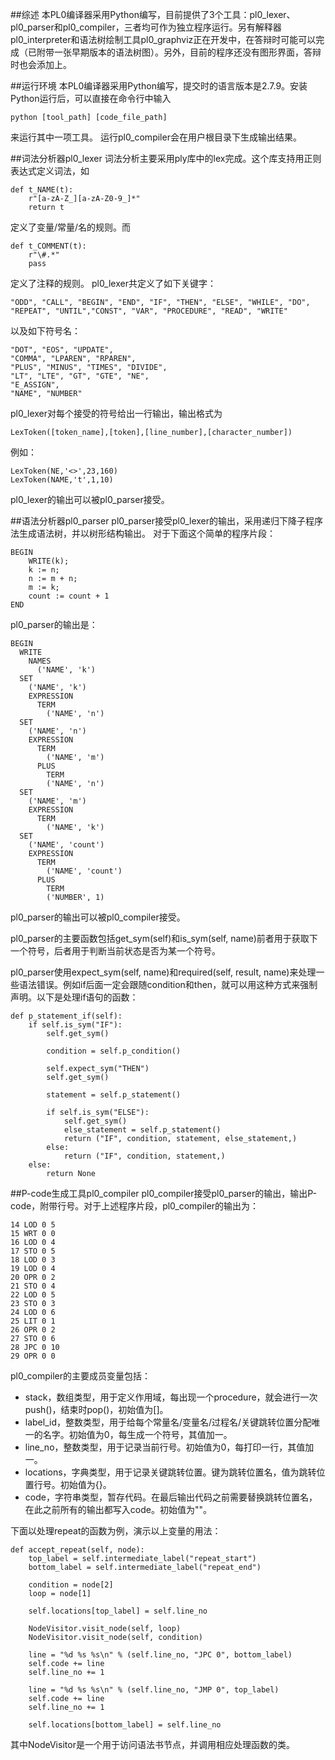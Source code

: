 ##综述
本PL0编译器采用Python编写，目前提供了3个工具：pl0_lexer、pl0_parser和pl0_compiler，三者均可作为独立程序运行。另有解释器pl0_interpreter和语法树绘制工具pl0_graphviz正在开发中，在答辩时可能可以完成（已附带一张早期版本的语法树图）。另外，目前的程序还没有图形界面，答辩时也会添加上。

##运行环境
本PL0编译器采用Python编写，提交时的语言版本是2.7.9。安装Python运行后，可以直接在命令行中输入
	
	python [tool_path] [code_file_path]
	
来运行其中一项工具。
运行pl0_compiler会在用户根目录下生成输出结果。

##词法分析器pl0_lexer
词法分析主要采用ply库中的lex完成。这个库支持用正则表达式定义词法，如

	def t_NAME(t):
    	r"[a-zA-Z_][a-zA-Z0-9_]*"
    	return t
    	
定义了变量/常量/名的规则。而

	def t_COMMENT(t):
    	r"\#.*"
    	pass
    	
定义了注释的规则。
pl0_lexer共定义了如下关键字：

	"ODD", "CALL", "BEGIN", "END", "IF", "THEN", "ELSE", "WHILE", "DO", "REPEAT", "UNTIL","CONST", "VAR", "PROCEDURE", "READ", "WRITE"
	
以及如下符号名：

	"DOT", "EOS", "UPDATE",
    "COMMA", "LPAREN", "RPAREN",
    "PLUS", "MINUS", "TIMES", "DIVIDE",
    "LT", "LTE", "GT", "GTE", "NE",
    "E_ASSIGN",
    "NAME", "NUMBER"

pl0_lexer对每个接受的符号给出一行输出，输出格式为
	
	LexToken([token_name],[token],[line_number],[character_number])
	
例如：
	
	LexToken(NE,'<>',23,160)
	LexToken(NAME,'t',1,10)

pl0_lexer的输出可以被pl0_parser接受。

##语法分析器pl0_parser
pl0_parser接受pl0_lexer的输出，采用递归下降子程序法生成语法树，并以树形结构输出。
对于下面这个简单的程序片段：

	BEGIN
		WRITE(k);
		k := n;
		n := m + n;
		m := k;
		count := count + 1
	END

pl0_parser的输出是：
	
	BEGIN
      WRITE
        NAMES
          ('NAME', 'k')
      SET
        ('NAME', 'k')
        EXPRESSION
          TERM
            ('NAME', 'n')
      SET
        ('NAME', 'n')
        EXPRESSION
          TERM
            ('NAME', 'm')
          PLUS
            TERM
            ('NAME', 'n')
      SET
        ('NAME', 'm')
        EXPRESSION
          TERM
            ('NAME', 'k')
      SET
        ('NAME', 'count')
        EXPRESSION
          TERM
            ('NAME', 'count')
          PLUS
            TERM
            ('NUMBER', 1)

pl0_parser的输出可以被pl0_compiler接受。

pl0_parser的主要函数包括get_sym(self)和is_sym(self, name)前者用于获取下一个符号，后者用于判断当前状态是否为某一个符号。

pl0_parser使用expect_sym(self, name)和required(self, result, name)来处理一些语法错误。例如if后面一定会跟随condition和then，就可以用这种方式来强制声明。以下是处理if语句的函数：

	def p_statement_if(self):
        if self.is_sym("IF"):
            self.get_sym()
            
            condition = self.p_condition()
            
            self.expect_sym("THEN")
            self.get_sym()
            
            statement = self.p_statement()

            if self.is_sym("ELSE"):
                self.get_sym()
                else_statement = self.p_statement()
                return ("IF", condition, statement, else_statement,)
            else:
                return ("IF", condition, statement,)
        else:
            return None
            
##P-code生成工具pl0_compiler
pl0_compiler接受pl0_parser的输出，输出P-code，附带行号。对于上述程序片段，pl0_compiler的输出为：

	14 LOD 0 5
	15 WRT 0 0
	16 LOD 0 4
	17 STO 0 5
	18 LOD 0 3
	19 LOD 0 4
	20 OPR 0 2
	21 STO 0 4
	22 LOD 0 5
	23 STO 0 3
	24 LOD 0 6
	25 LIT 0 1
	26 OPR 0 2
	27 STO 0 6
	28 JPC 0 10
	29 OPR 0 0
	
pl0_compiler的主要成员变量包括：

- stack，数组类型，用于定义作用域，每出现一个procedure，就会进行一次push()，结束时pop()，初始值为[]。
- label_id，整数类型，用于给每个常量名/变量名/过程名/关键跳转位置分配唯一的名字。初始值为0，每生成一个符号，其值加一。
- line_no，整数类型，用于记录当前行号。初始值为0，每打印一行，其值加一。
- locations，字典类型，用于记录关键跳转位置。键为跳转位置名，值为跳转位置行号。初始值为{}。
- code，字符串类型，暂存代码。在最后输出代码之前需要替换跳转位置名，在此之前所有的输出都写入code。初始值为""。

下面以处理repeat的函数为例，演示以上变量的用法：

    def accept_repeat(self, node):
        top_label = self.intermediate_label("repeat_start")
        bottom_label = self.intermediate_label("repeat_end")
        
        condition = node[2]
        loop = node[1]

        self.locations[top_label] = self.line_no

        NodeVisitor.visit_node(self, loop)
        NodeVisitor.visit_node(self, condition)

        line = "%d %s %s\n" % (self.line_no, "JPC 0", bottom_label)
        self.code += line
        self.line_no += 1

        line = "%d %s %s\n" % (self.line_no, "JMP 0", top_label)
        self.code += line
        self.line_no += 1

        self.locations[bottom_label] = self.line_no
        
其中NodeVisitor是一个用于访问语法书节点，并调用相应处理函数的类。